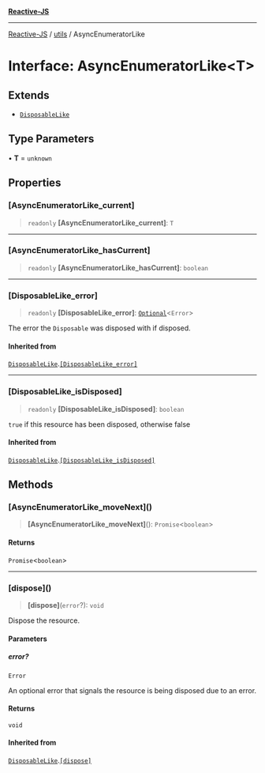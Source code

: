 [**Reactive-JS**](../../README.md)

***

[Reactive-JS](../../README.md) / [utils](../README.md) / AsyncEnumeratorLike

# Interface: AsyncEnumeratorLike\<T\>

## Extends

- [`DisposableLike`](DisposableLike.md)

## Type Parameters

• **T** = `unknown`

## Properties

### \[AsyncEnumeratorLike\_current\]

> `readonly` **\[AsyncEnumeratorLike\_current\]**: `T`

***

### \[AsyncEnumeratorLike\_hasCurrent\]

> `readonly` **\[AsyncEnumeratorLike\_hasCurrent\]**: `boolean`

***

### \[DisposableLike\_error\]

> `readonly` **\[DisposableLike\_error\]**: [`Optional`](../../functions/type-aliases/Optional.md)\<`Error`\>

The error the `Disposable` was disposed with if disposed.

#### Inherited from

[`DisposableLike`](DisposableLike.md).[`[DisposableLike_error]`](DisposableLike.md#disposablelike_error)

***

### \[DisposableLike\_isDisposed\]

> `readonly` **\[DisposableLike\_isDisposed\]**: `boolean`

`true` if this resource has been disposed, otherwise false

#### Inherited from

[`DisposableLike`](DisposableLike.md).[`[DisposableLike_isDisposed]`](DisposableLike.md#disposablelike_isdisposed)

## Methods

### \[AsyncEnumeratorLike\_moveNext\]()

> **\[AsyncEnumeratorLike\_moveNext\]**(): `Promise`\<`boolean`\>

#### Returns

`Promise`\<`boolean`\>

***

### \[dispose\]()

> **\[dispose\]**(`error`?): `void`

Dispose the resource.

#### Parameters

##### error?

`Error`

An optional error that signals the resource is being disposed due to an error.

#### Returns

`void`

#### Inherited from

[`DisposableLike`](DisposableLike.md).[`[dispose]`](DisposableLike.md#dispose)
